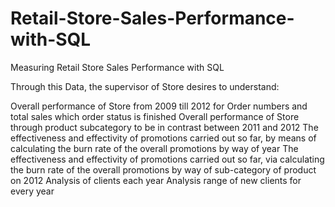 # Retail-Store-Sales-Performance-with-SQL
Measuring Retail Store Sales Performance with SQL

Through this Data, the supervisor of Store desires to understand:

Overall performance of Store from 2009 till 2012 for Order numbers and total sales which order status is finished
Overall performance of Store through product subcategory to be in contrast between 2011 and 2012
The effectiveness and effectivity of promotions carried out so far, by means of calculating the burn rate of the overall promotions by way of year
The effectiveness and effectivity of promotions carried out so far, via calculating the burn rate of the overall promotions by way of sub-category of product on 2012
Analysis of clients each year
Analysis range of new clients for every year
